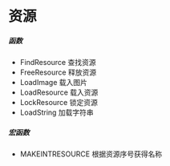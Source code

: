# 资源
##### 函数
- FindResource 查找资源
- FreeResource 释放资源
- LoadImage 载入图片
- LoadResource 载入资源
- LockResource 锁定资源
- LoadString 加载字符串

##### 宏函数
- MAKEINTRESOURCE 根据资源序号获得名称